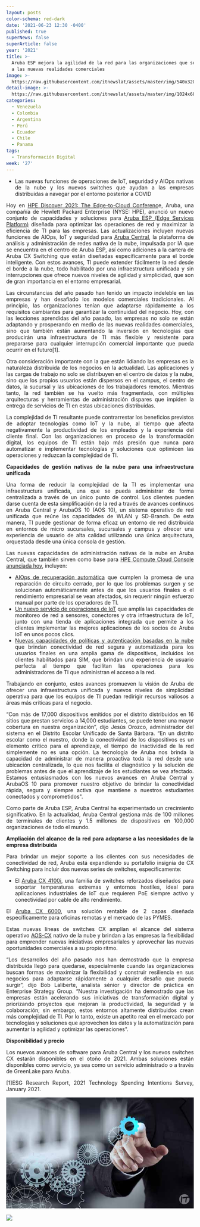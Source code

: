 ```yaml
---
layout: posts
color-schema: red-dark
date: '2021-06-23 12:30 -0400'
published: true
superNews: false
superArticle: false
year: '2021'
title: >-
  Aruba ESP mejora la agilidad de la red para las organizaciones que se adaptan
  a las nuevas realidades comerciales
image: >-
  https://raw.githubusercontent.com/itnewslat/assets/master/img/540x320/Procesos-Empresariales-p.jpg
detail-image: >-
  https://raw.githubusercontent.com/itnewslat/assets/master/img/1024x680/Procesos-Empresariales-g.jpg
categories:
  - Venezuela
  - Colombia
  - Argentina
  - Perú
  - Ecuador
  - Chile
  - Panama
tags:
  - Transformación Digital
week: '27'
---
```

<ul style="text-align: justify;">
	<li>Las nuevas funciones de operaciones de IoT, seguridad y AIOps nativas de la nube y los nuevos switches que ayudan a las empresas distribuidas a navegar por el entorno posterior a COVID</li>
</ul>
<p style="text-align: justify;">Hoy en <a href="https://www.hpe.com/us/en/discover.html">HPE Discover 2021: The Edge-to-Cloud Conferenc</a>e, Aruba, una compañía de Hewlett Packard Enterprise (NYSE: HPE), anunció un nuevo conjunto de capacidades y soluciones para <a href="https://www.arubanetworks.com/solutions/aruba-esp/">Aruba ESP (Edge Services Platform)</a> diseñada para optimizar las operaciones de red y maximizar la eficiencia de TI para las empresas. Las actualizaciones incluyen nuevas funciones de AIOps, IoT y seguridad para <a href="https://www.arubanetworks.com/products/network-management-operations/central/eval/">Aruba Central</a>, la plataforma de análisis y administración de redes nativa de la nube, impulsada por IA que se encuentra en el centro de Aruba ESP, así como adiciones a la cartera de Aruba CX Switching que están diseñadas específicamente para el borde inteligente. Con estos avances, TI puede extender fácilmente la red desde el borde a la nube, todo habilitado por una infraestructura unificada y sin interrupciones que ofrece nuevos niveles de agilidad y simplicidad, que son de gran importancia en el entorno empresarial.</p>
<p style="text-align: justify;">Las circunstancias del año pasado han tenido un impacto indeleble en las empresas y han desafiado los modelos comerciales tradicionales. Al principio, las organizaciones tenían que adaptarse rápidamente a los requisitos cambiantes para garantizar la continuidad del negocio. Hoy, con las lecciones aprendidas del año pasado, las empresas no solo se están adaptando y prosperando en medio de las nuevas realidades comerciales, sino que también están aumentando la inversión en tecnologías que producirán una infraestructura de TI más flexible y resistente para prepararse para cualquier interrupción comercial importante que pueda ocurrir en el futuro[1].</p>
<p style="text-align: justify;">Otra consideración importante con la que están lidiando las empresas es la naturaleza distribuida de los negocios en la actualidad. Las aplicaciones y las cargas de trabajo no solo se distribuyen en el centro de datos y la nube, sino que los propios usuarios están dispersos en el campus, el centro de datos, la sucursal y las ubicaciones de los trabajadores remotos. Mientras tanto, la red también se ha vuelto más fragmentada, con múltiples arquitecturas y herramientas de administración dispares que impiden la entrega de servicios de TI en estas ubicaciones distribuidas.</p>
<p style="text-align: justify;">La complejidad de TI resultante puede contrarrestar los beneficios previstos de adoptar tecnologías como IoT y la nube, al tiempo que afecta negativamente la productividad de los empleados y la experiencia del cliente final. Con las organizaciones en proceso de la transformación digital, los equipos de TI están bajo más presión que nunca para automatizar e implementar tecnologías y soluciones que optimicen las operaciones y reduzcan la complejidad de TI.</p>
<p style="text-align: justify;"><strong>Capacidades de gestión nativas de la nube para una infraestructura unificada</strong></p>
<p style="text-align: justify;">Una forma de reducir la complejidad de la TI es implementar una infraestructura unificada, una que se pueda administrar de forma centralizada a través de un único punto de control. Los clientes pueden darse cuenta de esta simplificación de la red a través de avances continuos en Aruba Central y ArubaOS 10 (AOS 10), un sistema operativo de red unificada que reúne las capacidades de WLAN y SD-Branch. De esta manera, TI puede gestionar de forma eficaz un entorno de red distribuida en entornos de micro sucursales, sucursales y campus y ofrecer una experiencia de usuario de alta calidad utilizando una única arquitectura, orquestada desde una única consola de gestión.</p>
<p style="text-align: justify;">Las nuevas capacidades de administración nativas de la nube en Aruba Central, que también sirven como base para <a href="https://www.hpe.com/us/en/newsroom/press-release/2021/06/hewlett-packard-enterprise-announces-breakthrough-hpe-greenlake-cloud-platform-innovations-spanning-silicon-software-and-security-to-power-edge-to-cloud-era.html">HPE Compute Cloud Console anunciada hoy</a>, incluyen:</p>

<ul style="text-align: justify;">
	<li><a href="https://www.arubanetworks.com/resource/aruba-aiops-use-cases-self-healing-network-problem-resolution/">AIOps de recuperación automática</a> que cumplen la promesa de una reparación de circuito cerrado, por lo que los problemas surgen y se solucionan automáticamente antes de que los usuarios finales o el rendimiento empresarial se vean afectados, sin requerir ningún esfuerzo manual por parte de los operadores de TI.</li>
	<li><a href="https://www.arubanetworks.com/resource/iot-operations-at-a-glance/">Un nuevo servicio de operaciones de IoT</a> que amplía las capacidades de monitoreo de red a sensores, conectores y otra infraestructura de IoT, junto con una tienda de aplicaciones integrada que permite a los clientes implementar las mejores aplicaciones de los socios de Aruba IoT en unos pocos clics.</li>
	<li><a href="https://www.arubanetworks.com/resource/cloud-authentication-authorization/">Nuevas capacidades de políticas y autenticación basadas en la nube</a> que brindan conectividad de red segura y automatizada para los usuarios finales en una amplia gama de dispositivos, incluidos los clientes habilitados para SIM, que brindan una experiencia de usuario perfecta al tiempo que facilitan las operaciones para los administradores de TI que administran el acceso a la red.</li>
</ul>
<p style="text-align: justify;">Trabajando en conjunto, estos avances promueven la visión de Aruba de ofrecer una infraestructura unificada y nuevos niveles de simplicidad operativa para que los equipos de TI puedan redirigir recursos valiosos a áreas más críticas para el negocio.</p>
<p style="text-align: justify;">“Con más de 17,000 dispositivos emitidos por el distrito distribuidos en 16 sitios que prestan servicios a 14,000 estudiantes, se puede tener una mayor cobertura en nuestra organización”, dijo Jesús Orozco, administrador del sistema en el Distrito Escolar Unificado de Santa Bárbara. “En un distrito escolar como el nuestro, donde la conectividad de los dispositivos es un elemento crítico para el aprendizaje, el tiempo de inactividad de la red simplemente no es una opción. La tecnología de Aruba nos brinda la capacidad de administrar de manera proactiva toda la red desde una ubicación centralizada, lo que nos facilita el diagnóstico y la solución de problemas antes de que el aprendizaje de los estudiantes se vea afectado. Estamos entusiasmados con los nuevos avances en Aruba Central y ArubaOS 10 para promover nuestro objetivo de brindar la conectividad rápida, segura y siempre activa que mantiene a nuestros estudiantes conectados y comprometidos".</p>
<p style="text-align: justify;">Como parte de Aruba ESP, Aruba Central ha experimentado un crecimiento significativo. En la actualidad, Aruba Central gestiona más de 100 millones de terminales de clientes y 1.5 millones de dispositivos en 100,000 organizaciones de todo el mundo.</p>
<p style="text-align: justify;"><strong>Ampliación del alcance de la red para adaptarse a las necesidades de la empresa distribuida</strong></p>
<p style="text-align: justify;">Para brindar un mejor soporte a los clientes con sus necesidades de conectividad de red, Aruba está expandiendo su portafolio insignia de CX Switching para incluir dos nuevas series de switches, específicamente:</p>

<ul style="text-align: justify;">
	<li>El <a href="https://www.arubanetworks.com/resource/aruba-cx-4100i-switch-series-at-a-glance/">Aruba CX 4100i</a>, una familia de switches reforzados diseñados para soportar temperaturas extremas y entornos hostiles, ideal para aplicaciones industriales de IoT que requieren PoE siempre activo y conectividad por cable de alto rendimiento.</li>
</ul>
<p style="text-align: justify;">El <a href="https://www.arubanetworks.com/resource/aruba-cx-6000-series-why-upgrade-at-a-glance/">Aruba CX 6000</a>, una solución rentable de 2 capas diseñada específicamente para oficinas remotas y el mercado de las PYMES.</p>
<p style="text-align: justify;">Estas nuevas líneas de switches CX amplían el alcance del sistema operativo <a href="https://www.arubanetworks.com/products/switches/network-switch-software/">AOS-CX</a> nativo de la nube y brindan a las empresas la flexibilidad para emprender nuevas iniciativas empresariales y aprovechar las nuevas oportunidades comerciales a su propio ritmo.</p>
<p style="text-align: justify;">“Los desarrollos del año pasado nos han demostrado que la empresa distribuida llegó para quedarse, especialmente cuando las organizaciones buscan formas de maximizar la flexibilidad y construir resiliencia en sus negocios para adaptarse rápidamente a cualquier desafío que pueda surgir”, dijo Bob Laliberte, analista sénior y director de práctica en Enterprise Strategy Group. “Nuestra investigación ha demostrado que las empresas están acelerando sus iniciativas de transformación digital y priorizando proyectos que mejoran la productividad, la seguridad y la colaboración; sin embargo, estos entornos altamente distribuidos crean más complejidad de TI. Por lo tanto, existe un apetito real en el mercado por tecnologías y soluciones que aprovechen los datos y la automatización para aumentar la agilidad y optimizar las operaciones".</p>
<p style="text-align: justify;"><strong>Disponibilidad y precio</strong></p>
<p style="text-align: justify;">Los nuevos avances de software para Aruba Central y los nuevos switches CX estarán disponibles en el otoño de 2021. Ambas soluciones están disponibles como servicio, ya sea como un servicio administrado o a través de GreenLake para Aruba.</p>
<p style="text-align: justify;">[1]ESG Research Report, 2021 Technology Spending Intentions Survey, January 2021.</p>

![](https://raw.githubusercontent.com/itnewslat/assets/master/img/540x320/Procesos-Empresariales-p.jpg)

<img src="https://tracker.metricool.com/c3po.jpg?hash=56f88a41e39ab42c063cc51676587a04"/>

